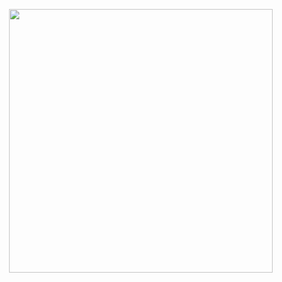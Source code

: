 <a align="center" href="https://github.com/octiler">
  <p align="center">
    <img src="https://github-readme-stats.vercel.app/api?username=octiler&show_icons=true&show_icons=true" width="465"/>
    <!--img src="https://github-readme-stats.vercel.app/api/top-langs/?username=octiler&layout=compact&langs_count=10" alt="Languages" height="183"-->
  </p>
</a>

<!--
**octiler/octiler** is a ✨ _special_ ✨ repository because its `README.md` (this file) appears on your GitHub profile.

Here are some ideas to get you started:

- 🔭 I’m currently working on ...
- 🌱 I’m currently learning ...
- 👯 I’m looking to collaborate on ...
- 🤔 I’m looking for help with ...
- 💬 Ask me about ...
- 📫 How to reach me: ...
- 😄 Pronouns: ...
- ⚡ Fun fact: ...
-->
